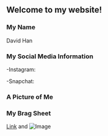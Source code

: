 ## Welcome to my website!

### My Name
David Han

### My Social Media Information
-Instagram:

-Snapchat:

### A Picture of Me

### My Brag Sheet

[Link](url) and ![Image](src)
```

